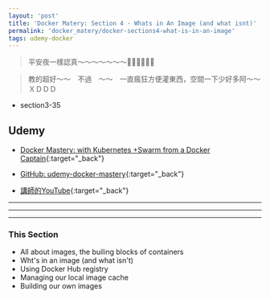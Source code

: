 ```yaml
---
layout: 'post'
title: 'Docker Matery: Section 4 - Whats in An Image (and what isnt)'
permalink: 'docker_matery/docker-sections4-what-is-in-an-image'
tags: udemy-docker
---
```


> 平安夜一樣認真～～～～～～～:santa::santa::santa::santa::santa::santa:

> 教的超好～～　不過　～～　一直瘋狂方便灌東西，空間一下少好多阿～～　ＸＤＤＤ

- section3-35

## Udemy

- [Docker Mastery: with Kubernetes +Swarm from a Docker Captain](https://www.udemy.com/course/docker-mastery/){:target="_back"}

- [GitHub: udemy-docker-mastery](https://github.com/BretFisher/udemy-docker-mastery){:target="_back"}

- [講師的YouTube](https://www.youtube.com/channel/UC0NErq0RhP51iXx64ZmyVfg){:target="_back"}

---
---
---


### This Section 

- All about images, the builing blocks of containers
- Wht's in an image (and what isn't)
- Using Docker Hub registry
- Managing our local image cache
- Building our own images

